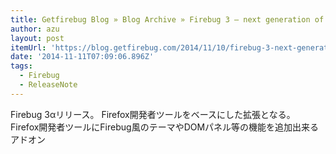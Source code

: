 ```yaml
---
title: Getfirebug Blog » Blog Archive » Firebug 3 – next generation of Firebug
author: azu
layout: post
itemUrl: 'https://blog.getfirebug.com/2014/11/10/firebug-3-next-generation-of-firebug/'
date: '2014-11-11T07:09:06.896Z'
tags:
  - Firebug
  - ReleaseNote
---
```

Firebug 3αリリース。
Firefox開発者ツールをベースにした拡張となる。
Firefox開発者ツールにFirebug風のテーマやDOMパネル等の機能を追加出来るアドオン
